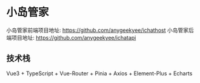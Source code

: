 # 小岛管家

小岛管家前端项目地址: https://github.com/anygeekyee/ichathost
小岛管家后端项目地址: https://github.com/anygeekyee/ichatapi

## 技术栈

Vue3 + TypeScript + Vue-Router + Pinia + Axios + Element-Plus + Echarts
